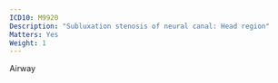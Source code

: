 ```yaml
---
ICD10: M9920
Description: "Subluxation stenosis of neural canal: Head region"
Matters: Yes
Weight: 1
---
```

Airway
